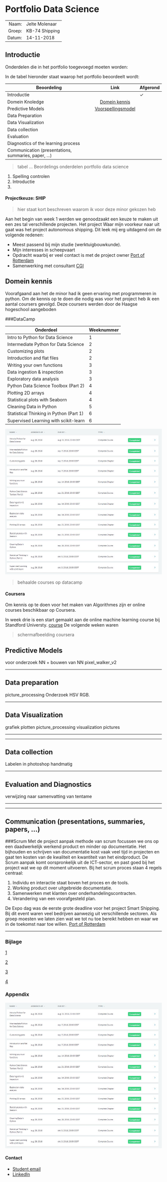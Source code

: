 # Portfolio Data Science

|  | |
| ---: | :--- |
| Naam:         | Jelte Molenaar    |
| Groep:        | KB-74 Shipping    |
| Datum:        | 14-11-2018        |



## Introductie
Onderdelen die in het portfolio toegevoegd moeten worden:

In de tabel hieronder staat waarop het portfolio beoordeelt wordt:

|Beoordeling|Link| Afgerond | 
|------|:------:| ---- |
|Introductie |  | ✓ | 
|Domein Knoledge | [Domein kennis](portfolio.md#domein-kennis) | |
|Predictive Models| [Voorspellingsmodel]() | |
|Data Preparation|  | | 
|Data Visualization|  | | 
|Data collection| |
|Evaluation|  | | 
|Diagnostics of the learning process | |
|Communication (presentations, summaries, paper, ...)
> tabel ... Beordelings onderdelen portfolio data science
>
1. Spelling controlen
2. Introductie
3.  

#### Projectkeuze: SHIP
> hier staat kort beschreven waarom ik voor deze minor gekozen heb 
>
Aan het begin van week 1 werden we genoodzaakt een keuze te maken uit een zes tal verschillende projecten. Het project
Waar mijn voorkeur naar uit gaat was het project autonomous shipping. Dit leek mij erg uitdagend om de volgende redenen:
- Meest passend bij mijn studie (werktuigbouwkunde).
- Mijn interesses in scheepvaart
- Opdracht waarbij er veel contact is met de project owner [Port of Rotterdam](https://www.portofrotterdam.com/nl)
- Samenwerking met consultant [CGI](https://www.cginederland.nl/)

## Domein kennis
Voorafgaand aan het de minor had ik geen ervaring met programmeren in python. Om de kennis op te doen die nodig was voor 
het project heb ik een aantal  coursers gevolgd. Deze coursers werden door de Haagse hogeschool aangeboden 
   

###DataCamp



| Onderdeel | Weeknummer |
| --- | --- |
| Intro to Python for Data Science | 1 |
| Intermediate Python for Data Science | 2 |
| Customizing plots | 2 |
| Introduction and flat files| 2 |
| Writing your own functions | 3 | 
| Data ingestion & inspection | 3 | 
| Exploratory data analysis | 3 |
| Python Data Science Toolbox (Part 2) | 4 |
| Plotting 2D arrays | 4 | 
| Statistical plots with Seaborn | 4 |
| Cleaning Data in Python | 5 |
| Statistical Thinking in Python (Part 1) | 6 |
| Supervised Learning with scikit-learn | 6 |

<p align="left"> <img src="https://github.com/KB-74/portfolio/blob/master/Jelte/bijlage/datacamp_courses.jpg"> </p>

> behaalde courses op datacamp

#### Coursera
Om kennis op te doen voor het maken van Algorithmes zijn er online courses beschikbaar op Coursera. 

In week drie is een start gemaakt aan de online machine learning course bij Standford Universty. [course](https://www.coursera.org/learn/machine-learning)
De volgende weken waren  
> schermafbeelding coursera








## Predictive Models
voor onderzoek NN + bouwen van NN
pixel_walker_v2

___

## Data preparation
picture_processing
Onderzoek HSV RGB.

___

## Data Visualization
grafiek plotten
picture_processing visualization pictures
___



___
## Data collection
Labelen in photoshop handmatig


___
## Evaluation and Diagnostics
verwijzing naar samenvatting van tentame

___

___
## Communication (presentations, summaries, papers, ...)

###Scrum
Met de project aanpak methode van scrum focussen we ons op een daadwerkelijk werkend product en minder op documentatie.
Het bijhouden en schrijven van documentatie kost vaak veel tijd in projecten en gaat ten kosten van de kwaliteit en kwantiteit
van het eindproduct. De Scrum aanpak komt oorspronkelijk uit de ICT-sector, en past goed bij het project wat we op dit 
moment uitvoeren. Bij het scrum proces staan 4 regels centraal:
1. Individu en interactie staat boven het proces en de tools. 
2. Working product over uitgebreide documentatie.
3. Samenwerken met klanten over onderhandelingscontracten.
4. Verandering van een voorafgesteld plan.

De Expo dag was de eerste grote deadline voor het project Smart Shipping. Bij dit event waren veel bedrijven aanwezig 
uit verschillende sectoren. Als groep moesten we laten zien wat we tot nu toe bereikt hebben en waar we in de toekomst
naar toe willen. [Port of Rotterdam](https://www.portofrotterdam.com/nl/nieuws-en-persberichten/havenbedrijf-rotterdam-beproeft-autonoom-varen-met-drijvend-laboratorium)
___
### Bijlage
[1](https://papers.nips.cc/paper/4824-imagenet-classification-with-deep-convolutional-neural-networks.pdf)

[2](http://www.cs.toronto.edu/~kriz/learning-features-2009-TR.pdf)

[3](https://www.degruyter.com/downloadpdf/j/itms.2017.20.issue-1/itms-2017-0002/itms-2017-0002.pdf)

[4](http://cs231n.github.io/convolutional-networks/)
### Appendix

![datacamp_courses](/Jelte/bijlage/datacamp_courses.jpg)


#### Contact

- [Student email](15084302student.hhs.nl)
- [LinkedIn](https://www.linkedin.com/in/jeltemolenaar/) 

